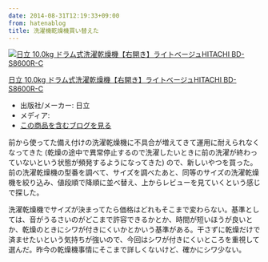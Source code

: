 ```yaml
---
date: 2014-08-31T12:19:33+09:00
from: hatenablog
title: 洗濯機乾燥機買い替えた
---
```


<p></p><div class="hatena-asin-detail">
<a href="http://www.amazon.co.jp/exec/obidos/ASIN/B00FKQHMXM/r7kamura-22/"><img src="http://ecx.images-amazon.com/images/I/51APyfKuxmL._SL160_.jpg" class="hatena-asin-detail-image" alt="日立 10.0kg ドラム式洗濯乾燥機【右開き】ライトベージュHITACHI BD-S8600R-C" title="日立 10.0kg ドラム式洗濯乾燥機【右開き】ライトベージュHITACHI BD-S8600R-C"></a><div class="hatena-asin-detail-info">
<p class="hatena-asin-detail-title"><a href="http://www.amazon.co.jp/exec/obidos/ASIN/B00FKQHMXM/r7kamura-22/">日立 10.0kg ドラム式洗濯乾燥機【右開き】ライトベージュHITACHI BD-S8600R-C</a></p>
<ul>
<li>
<span class="hatena-asin-detail-label">出版社/メーカー:</span> 日立</li>
<li>
<span class="hatena-asin-detail-label">メディア:</span> </li>
<li><a href="http://d.hatena.ne.jp/asin/B00FKQHMXM/r7kamura-22" target="_blank">この商品を含むブログを見る</a></li>
</ul>
</div>
<div class="hatena-asin-detail-foot"></div>
</div>

<p>前から使ってた備え付けの洗濯乾燥機に不具合が増えてきて運用に耐えられなくなってきた (乾燥の途中で異常停止するので洗濯したいときに前の洗濯が終わっていないという状態が頻発するようになってきた) ので、新しいやつを買った。前の洗濯乾燥機の型番を調べて、サイズを調べたあと、同等のサイズの洗濯乾燥機を絞り込み、値段順で降順に並べ替え、上からレビューを見ていくという感じで探した。</p>

<p>洗濯乾燥機でサイズが決まってたら価格はどれもそこまで変わらない。基準としては、音がうるさいのがどこまで許容できるかとか、時間が短いほうが良いとか、乾燥のときにシワが付きにくいかとかいう基準がある。干さずに乾燥だけで済ませたいという気持ちが強いので、今回はシワが付きにくいところを重視して選んだ。昨今の乾燥機事情にそこまで詳しくないけど、確かにシワ少ない。</p>

